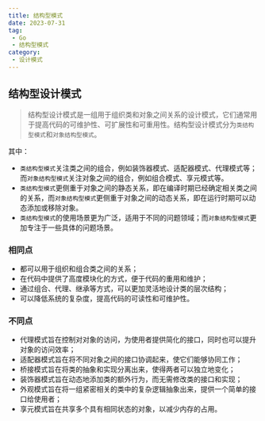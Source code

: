 ```yaml
---
title: 结构型模式
date: 2023-07-31
tag:
 - Go
 - 结构型模式
category:
 - 设计模式
---
```


<!-- more -->

## 结构型设计模式

> 结构型设计模式是一组用于组织类和对象之间关系的设计模式，它们通常用于提高代码的可维护性、可扩展性和可重用性。结构型设计模式分为`类结构型模式`和`对象结构型模式`。

其中：

- `类结构型模式`关注类之间的组合，例如装饰器模式、适配器模式、代理模式等；而`对象结构型模式`关注对象之间的组合，例如组合模式、享元模式等。
- `类结构型模式`更侧重于对象之间的静态关系，即在编译时期已经确定相关类之间的关系，而`对象结构型模式`更侧重于对象之间的动态关系，即在运行时期可以动态添加或移除对象。
- `类结构型模式`的使用场景更为广泛，适用于不同的问题领域；而`对象结构型模式`更加专注于一些具体的问题场景。

### 相同点

- 都可以用于组织和组合类之间的关系；
- 在代码中提供了高度模块化的方式，便于代码的重用和维护；
- 通过组合、代理、继承等方式，可以更加灵活地设计类的层次结构；
- 可以降低系统的复杂度，提高代码的可读性和可维护性。

### 不同点

- 代理模式旨在控制对对象的访问，为使用者提供简化的接口，同时也可以提升对象的访问效率；
- 适配器模式旨在将不同对象之间的接口协调起来，使它们能够协同工作；
- 桥接模式旨在将类的抽象和实现分离出来，使得两者可以独立地变化；
- 装饰器模式旨在动态地添加类的额外行为，而无需修改类的接口和实现；
- 外观模式旨在将一组紧密相关的类中的复杂逻辑抽象出来，提供一个简单的接口给使用者；
- 享元模式旨在共享多个具有相同状态的对象，以减少内存的占用。


<Catalog />